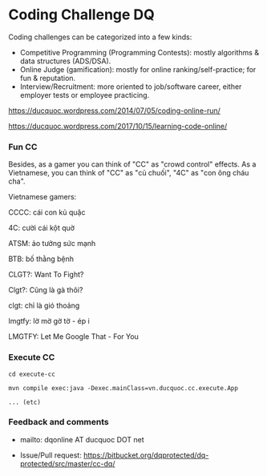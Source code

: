 Coding Challenge DQ
========

Coding challenges can be categorized into a few kinds: 

  + Competitive Programming (Programming Contests): mostly algorithms & data structures (ADS/DSA).
  + Online Judge (gamification): mostly for online ranking/self-practice; for fun & reputation.
  + Interview/Recruitment: more oriented to job/software career, either employer tests or employee practicing.

https://ducquoc.wordpress.com/2014/07/05/coding-online-run/

https://ducquoc.wordpress.com/2017/10/15/learning-code-online/


### Fun CC ###

Besides, as a gamer you can think of "CC" as "crowd control" effects. 
As a Vietnamese, you can think of "CC" as "củ chuối", "4C" as "con ông cháu cha".

Vietnamese gamers: 

CCCC: cái con kủ quặc

4C: cười cái kột quờ

ATSM: ảo tưởng sức mạnh

BTB: bố thằng bệnh

CLGT?: Want To Fight?

Clgt?: Cũng là gà thôi?

clgt: chỉ là gió thoảng

lmgtfy: lờ mờ gờ tờ - ép i

LMGTFY: Let Me Google That - For You


### Execute CC ###

```
cd execute-cc

mvn compile exec:java -Dexec.mainClass=vn.ducquoc.cc.execute.App

... (etc)

```

### Feedback and comments ###

* mailto: dqonline AT ducquoc DOT net

* Issue/Pull request: https://bitbucket.org/dqprotected/dq-protected/src/master/cc-dq/

